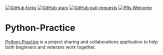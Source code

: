 [![GitHub forks](https://img.shields.io/github/forks/sattwik21/Python-DS-Practice?style=social)](https://github.com/sattwik21/Python-DS-Practice/network/members)
[![GitHub stars](https://img.shields.io/github/forks/sattwik21/Python-DS-Practice?style=social)](https://github.com/sattwik21/Python-DS-Practice/stargazers)
[![GitHub pull-requests](https://img.shields.io/github/issues-pr/sattwik21/Python-DS-Practice.svg)](https://github.com/sattwik21/Python-DS-Practice/pull/)
[![PRs Welcome](https://img.shields.io/badge/PRs-welcome-brightgreen.svg?style=flat-square)](https://github.com/sattwik21/Python-DS-Practice/Contribution.md)

# Python-Practice

[Python-Practice](https://github.com/Spectrum-CETB/LesKollab/) is a project sharing and collaborations application to help both beginners and veterans work together.
